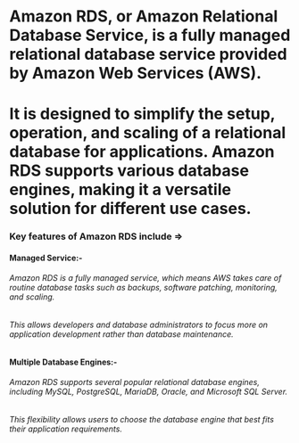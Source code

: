 # Amazon RDS, or Amazon Relational Database Service, is a fully managed relational database service provided by Amazon Web Services (AWS).

# It is designed to simplify the setup, operation, and scaling of a relational database for applications. Amazon RDS supports various database engines, making it a versatile solution for different use cases.

### Key features of Amazon RDS include =>

#### Managed Service:-

###### Amazon RDS is a fully managed service, which means AWS takes care of routine database tasks such as backups, software patching, monitoring, and scaling.
###### This allows developers and database administrators to focus more on application development rather than database maintenance.

#### Multiple Database Engines:-

###### Amazon RDS supports several popular relational database engines, including MySQL, PostgreSQL, MariaDB, Oracle, and Microsoft SQL Server.
###### This flexibility allows users to choose the database engine that best fits their application requirements.

